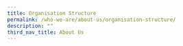 ```yaml
---
title: Organisation Structure
permalink: /who-we-are/about-us/organisation-structure/
description: ""
third_nav_title: About Us
---
```

